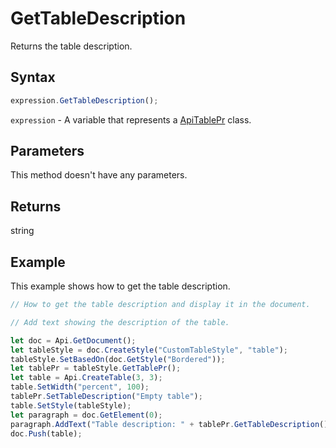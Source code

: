 # GetTableDescription

Returns the table description.

## Syntax

```javascript
expression.GetTableDescription();
```

`expression` - A variable that represents a [ApiTablePr](../ApiTablePr.md) class.

## Parameters

This method doesn't have any parameters.

## Returns

string

## Example

This example shows how to get the table description.

```javascript editor-docx
// How to get the table description and display it in the document.

// Add text showing the description of the table.

let doc = Api.GetDocument();
let tableStyle = doc.CreateStyle("CustomTableStyle", "table");
tableStyle.SetBasedOn(doc.GetStyle("Bordered"));
let tablePr = tableStyle.GetTablePr();
let table = Api.CreateTable(3, 3);
table.SetWidth("percent", 100);
tablePr.SetTableDescription("Empty table");
table.SetStyle(tableStyle);
let paragraph = doc.GetElement(0);
paragraph.AddText("Table description: " + tablePr.GetTableDescription());
doc.Push(table);
```
